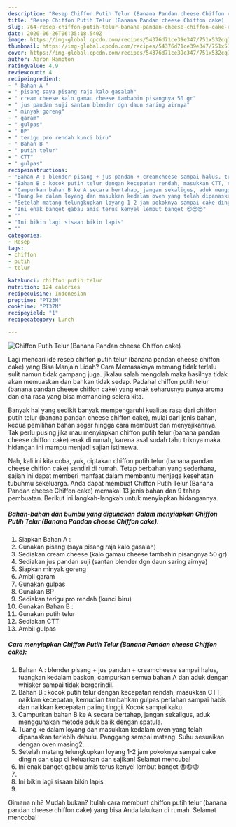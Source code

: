 ```yaml
---
description: "Resep Chiffon Putih Telur (Banana Pandan cheese Chiffon cake) | Resep Membuat Chiffon Putih Telur (Banana Pandan cheese Chiffon cake) Yang Lezat Sekali"
title: "Resep Chiffon Putih Telur (Banana Pandan cheese Chiffon cake) | Resep Membuat Chiffon Putih Telur (Banana Pandan cheese Chiffon cake) Yang Lezat Sekali"
slug: 764-resep-chiffon-putih-telur-banana-pandan-cheese-chiffon-cake-resep-membuat-chiffon-putih-telur-banana-pandan-cheese-chiffon-cake-yang-lezat-sekali
date: 2020-06-26T06:35:18.540Z
image: https://img-global.cpcdn.com/recipes/54376d71ce39e347/751x532cq70/chiffon-putih-telur-banana-pandan-cheese-chiffon-cake-foto-resep-utama.jpg
thumbnail: https://img-global.cpcdn.com/recipes/54376d71ce39e347/751x532cq70/chiffon-putih-telur-banana-pandan-cheese-chiffon-cake-foto-resep-utama.jpg
cover: https://img-global.cpcdn.com/recipes/54376d71ce39e347/751x532cq70/chiffon-putih-telur-banana-pandan-cheese-chiffon-cake-foto-resep-utama.jpg
author: Aaron Hampton
ratingvalue: 4.9
reviewcount: 4
recipeingredient:
- " Bahan A "
- " pisang saya pisang raja kalo gasalah"
- " cream cheese kalo gamau cheese tambahin pisangnya 50 gr"
- " jus pandan suji santan blender dgn daun saring airnya"
- " minyak goreng"
- " garam"
- " gulpas"
- " BP"
- " terigu pro rendah kunci biru"
- " Bahan B "
- " putih telur"
- " CTT"
- " gulpas"
recipeinstructions:
- "Bahan A : blender pisang + jus pandan + creamcheese sampai halus, tuangkan kedalam baskon, campurkan semua bahan A dan aduk dengan whisker sampai tidak bergerindil."
- "Bahan B : kocok putih telur dengan kecepatan rendah, masukkan CTT, naikkan kecepatan, kemudian tambahkan gulpas perlahan sampai habis dan naikkan kecepatan paling tinggi. Kocok sampai kaku."
- "Campurkan bahan B ke A secara bertahap, jangan sekaligus, aduk menggunakan metode aduk balik dengan spatula."
- "Tuang ke dalam loyang dan masukkan kedalam oven yang telah dipanaskan terlebih dahulu. Panggang sampai matang. Suhu sesuaikan dengan oven masing2."
- "Setelah matang telungkupkan loyang 1-2 jam pokoknya sampai cake dingin dan siap di keluarkan dan sajikan! Selamat mencuba!"
- "Ini enak banget gabau amis terus kenyel lembut banget 😍😍😍"
- ""
- "Ini bikin lagi sisaan bikin lapis"
- ""
categories:
- Resep
tags:
- chiffon
- putih
- telur

katakunci: chiffon putih telur 
nutrition: 124 calories
recipecuisine: Indonesian
preptime: "PT23M"
cooktime: "PT37M"
recipeyield: "1"
recipecategory: Lunch

---
```



![Chiffon Putih Telur (Banana Pandan cheese Chiffon cake)](https://img-global.cpcdn.com/recipes/54376d71ce39e347/751x532cq70/chiffon-putih-telur-banana-pandan-cheese-chiffon-cake-foto-resep-utama.jpg)

Lagi mencari ide resep chiffon putih telur (banana pandan cheese chiffon cake) yang Bisa Manjain Lidah? Cara Memasaknya memang tidak terlalu sulit namun tidak gampang juga. jikalau salah mengolah maka hasilnya tidak akan memuaskan dan bahkan tidak sedap. Padahal chiffon putih telur (banana pandan cheese chiffon cake) yang enak seharusnya punya aroma dan cita rasa yang bisa memancing selera kita.



Banyak hal yang sedikit banyak mempengaruhi kualitas rasa dari chiffon putih telur (banana pandan cheese chiffon cake), mulai dari jenis bahan, kedua pemilihan bahan segar hingga cara membuat dan menyajikannya. Tak perlu pusing jika mau menyiapkan chiffon putih telur (banana pandan cheese chiffon cake) enak di rumah, karena asal sudah tahu triknya maka hidangan ini mampu menjadi sajian istimewa.


Nah, kali ini kita coba, yuk, ciptakan chiffon putih telur (banana pandan cheese chiffon cake) sendiri di rumah. Tetap berbahan yang sederhana, sajian ini dapat memberi manfaat dalam membantu menjaga kesehatan tubuhmu sekeluarga. Anda dapat membuat Chiffon Putih Telur (Banana Pandan cheese Chiffon cake) memakai 13 jenis bahan dan 9 tahap pembuatan. Berikut ini langkah-langkah untuk menyiapkan hidangannya.

<!--inarticleads1-->

##### Bahan-bahan dan bumbu yang digunakan dalam menyiapkan Chiffon Putih Telur (Banana Pandan cheese Chiffon cake):

1. Siapkan  Bahan A :
1. Gunakan  pisang (saya pisang raja kalo gasalah)
1. Sediakan  cream cheese (kalo gamau cheese tambahin pisangnya 50 gr)
1. Sediakan  jus pandan suji (santan blender dgn daun saring airnya)
1. Siapkan  minyak goreng
1. Ambil  garam
1. Gunakan  gulpas
1. Gunakan  BP
1. Sediakan  terigu pro rendah (kunci biru)
1. Gunakan  Bahan B :
1. Gunakan  putih telur
1. Sediakan  CTT
1. Ambil  gulpas




<!--inarticleads2-->

##### Cara menyiapkan Chiffon Putih Telur (Banana Pandan cheese Chiffon cake):

1. Bahan A : blender pisang + jus pandan + creamcheese sampai halus, tuangkan kedalam baskon, campurkan semua bahan A dan aduk dengan whisker sampai tidak bergerindil.
1. Bahan B : kocok putih telur dengan kecepatan rendah, masukkan CTT, naikkan kecepatan, kemudian tambahkan gulpas perlahan sampai habis dan naikkan kecepatan paling tinggi. Kocok sampai kaku.
1. Campurkan bahan B ke A secara bertahap, jangan sekaligus, aduk menggunakan metode aduk balik dengan spatula.
1. Tuang ke dalam loyang dan masukkan kedalam oven yang telah dipanaskan terlebih dahulu. Panggang sampai matang. Suhu sesuaikan dengan oven masing2.
1. Setelah matang telungkupkan loyang 1-2 jam pokoknya sampai cake dingin dan siap di keluarkan dan sajikan! Selamat mencuba!
1. Ini enak banget gabau amis terus kenyel lembut banget 😍😍😍
1. 
1. Ini bikin lagi sisaan bikin lapis
1. 




Gimana nih? Mudah bukan? Itulah cara membuat chiffon putih telur (banana pandan cheese chiffon cake) yang bisa Anda lakukan di rumah. Selamat mencoba!
